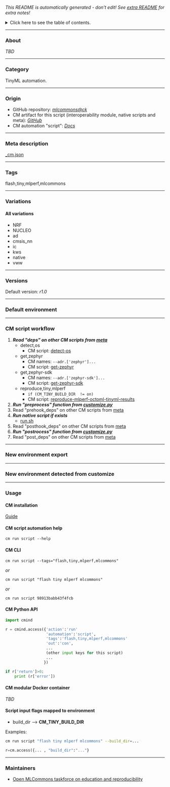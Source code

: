 *This README is automatically generated - don't edit! See [extra README](README-extra.md) for extra notes!*

<details>
<summary>Click here to see the table of contents.</summary>

* [About](#about)
* [Category](#category)
* [Origin](#origin)
* [Meta description](#meta-description)
* [Tags](#tags)
* [Variations](#variations)
  * [ All variations](#all-variations)
* [Versions](#versions)
* [Default environment](#default-environment)
* [CM script workflow](#cm-script-workflow)
* [New environment export](#new-environment-export)
* [New environment detected from customize](#new-environment-detected-from-customize)
* [Usage](#usage)
  * [ CM installation](#cm-installation)
  * [ CM script automation help](#cm-script-automation-help)
  * [ CM CLI](#cm-cli)
  * [ CM Python API](#cm-python-api)
  * [ CM modular Docker container](#cm-modular-docker-container)
  * [ Script input flags mapped to environment](#script-input-flags-mapped-to-environment)
* [Maintainers](#maintainers)

</details>

___
### About

*TBD*
___
### Category

TinyML automation.
___
### Origin

* GitHub repository: *[mlcommons@ck](https://github.com/mlcommons/ck/tree/master/cm-mlops)*
* CM artifact for this script (interoperability module, native scripts and meta): *[GitHub](https://github.com/mlcommons/ck/tree/master/cm-mlops/script/flash-tinyml-binary)*
* CM automation "script": *[Docs](https://github.com/octoml/ck/blob/master/docs/list_of_automations.md#script)*

___
### Meta description
[_cm.json](_cm.json)

___
### Tags
flash,tiny,mlperf,mlcommons

___
### Variations
#### All variations
* NRF
* NUCLEO
* ad
* cmsis_nn
* ic
* kws
* native
* vww
___
### Versions
Default version: *r1.0*

___
### Default environment

___
### CM script workflow

  1. ***Read "deps" on other CM scripts from [meta](https://github.com/mlcommons/ck/tree/master/cm-mlops/script/flash-tinyml-binary/_cm.json)***
     * detect,os
       - CM script: [detect-os](https://github.com/mlcommons/ck/tree/master/cm-mlops/script/detect-os)
     * get,zephyr
       * CM names: `--adr.['zephyr']...`
       - CM script: [get-zephyr](https://github.com/mlcommons/ck/tree/master/cm-mlops/script/get-zephyr)
     * get,zephyr-sdk
       * CM names: `--adr.['zephyr-sdk']...`
       - CM script: [get-zephyr-sdk](https://github.com/mlcommons/ck/tree/master/cm-mlops/script/get-zephyr-sdk)
     * reproduce,tiny,mlperf
       * `if (CM_TINY_BUILD_DIR  != on)`
       - CM script: [reproduce-mlperf-octoml-tinyml-results](https://github.com/mlcommons/ck/tree/master/cm-mlops/script/reproduce-mlperf-octoml-tinyml-results)
  1. ***Run "preprocess" function from [customize.py](https://github.com/mlcommons/ck/tree/master/cm-mlops/script/flash-tinyml-binary/customize.py)***
  1. Read "prehook_deps" on other CM scripts from [meta](https://github.com/mlcommons/ck/tree/master/cm-mlops/script/flash-tinyml-binary/_cm.json)
  1. ***Run native script if exists***
     * [run.sh](https://github.com/mlcommons/ck/tree/master/cm-mlops/script/flash-tinyml-binary/run.sh)
  1. Read "posthook_deps" on other CM scripts from [meta](https://github.com/mlcommons/ck/tree/master/cm-mlops/script/flash-tinyml-binary/_cm.json)
  1. ***Run "postrocess" function from [customize.py](https://github.com/mlcommons/ck/tree/master/cm-mlops/script/flash-tinyml-binary/customize.py)***
  1. Read "post_deps" on other CM scripts from [meta](https://github.com/mlcommons/ck/tree/master/cm-mlops/script/flash-tinyml-binary/_cm.json)
___
### New environment export

___
### New environment detected from customize

___
### Usage

#### CM installation
[Guide](https://github.com/mlcommons/ck/blob/master/docs/installation.md)

#### CM script automation help
```cm run script --help```

#### CM CLI
`cm run script --tags="flash,tiny,mlperf,mlcommons"`

*or*

`cm run script "flash tiny mlperf mlcommons"`

*or*

`cm run script 98913babb43f4fcb`

#### CM Python API

```python
import cmind

r = cmind.access({'action':'run'
                  'automation':'script',
                  'tags':'flash,tiny,mlperf,mlcommons'
                  'out':'con',
                  ...
                  (other input keys for this script)
                  ...
                 })

if r['return']>0:
    print (r['error'])
```

#### CM modular Docker container
*TBD*

#### Script input flags mapped to environment

* build_dir --> **CM_TINY_BUILD_DIR**

Examples:

```bash
cm run script "flash tiny mlperf mlcommons" --build_dir=...
```
```python
r=cm.access({... , "build_dir":"..."}
```
___
### Maintainers

* [Open MLCommons taskforce on education and reproducibility](https://github.com/mlcommons/ck/blob/master/docs/mlperf-education-workgroup.md)